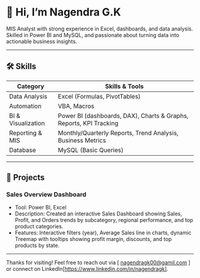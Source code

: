 # 👋 Hi, I’m Nagendra G.K  


MIS Analyst with strong experience in Excel, dashboards, and data analysis. Skilled in Power BI and MySQL, and passionate about turning data into actionable business insights.

---

## 🛠 Skills  

| Category | Skills & Tools |
|---|---|
| Data Analysis | Excel (Formulas, PivotTables) | Data Cleaning | Data Accuracy |
| Automation | VBA, Macros |
| BI & Visualization | Power BI (dashboards, DAX), Charts & Graphs, Reports, KPI Tracking |
| Reporting & MIS | Monthly/Quarterly Reports, Trend Analysis, Business Metrics |
| Database | MySQL (Basic Queries) |

---

## 📂 Projects  

### Sales Overview Dashboard  
- Tool: Power BI, Excel
- Description: Created an interactive Sales Dashboard showing Sales, Profit, and Orders trends by subcategory, regional performance, and top product categories. 
- Features: Interactive filters (year), Average Sales line in charts, dynamic Treemap with tooltips showing profit margin, discounts, and top products by state.  

---

Thanks for visiting! Feel free to reach out via [ nagendragk00@gamil.com ] or connect on LinkedIn[https://www.linkedin.com/in/nagendragk].
